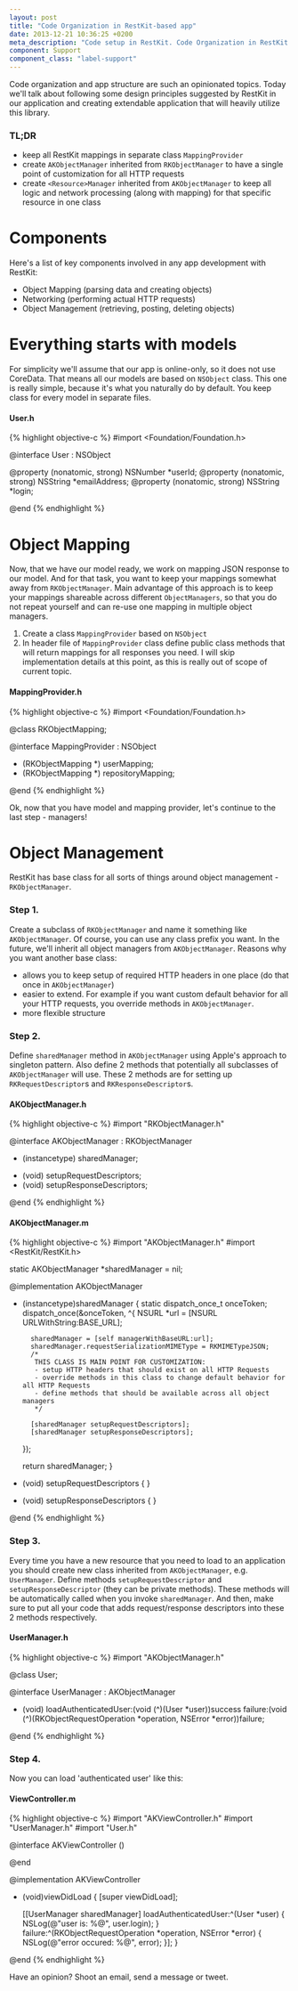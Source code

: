 ```yaml
---
layout: post
title: "Code Organization in RestKit-based app"
date: 2013-12-21 10:36:25 +0200
meta_description: "Code setup in RestKit. Code Organization in RestKit. Best RestKit setup. Blog post about creating flexible and maintainable ios app with RestKit"
component: Support
component_class: "label-support"
---
```

Code organization and app structure are such an opinionated topics. Today we'll talk about following some design principles suggested by RestKit in our application and creating extendable application that will heavily utilize this library.

### TL;DR
* keep all RestKit mappings in separate class `MappingProvider`
* create `AKObjectManager` inherited from `RKObjectManager` to have a single point of customization for all HTTP requests
* create `<Resource>Manager` inherited from `AKObjectManager` to keep all logic and network processing (along with mapping) for that specific resource in one class

# Components
Here's a list of key components involved in any app development with RestKit:

- Object Mapping (parsing data and creating objects)
- Networking (performing actual HTTP requests)
- Object Management (retrieving, posting, deleting objects)

# Everything starts with models
For simplicity we'll assume that our app is online-only, so it does not use CoreData. That means all our models are based on `NSObject` class.
This one is really simple, because it's what you naturally do by default. You keep class for every model in separate files.

#### User.h
{% highlight objective-c %}
#import <Foundation/Foundation.h>

@interface User : NSObject

@property (nonatomic, strong) NSNumber *userId;
@property (nonatomic, strong) NSString *emailAddress;
@property (nonatomic, strong) NSString *login;

@end
{% endhighlight %}

# Object Mapping
Now, that we have our model ready, we work on mapping JSON response to our model. And for that task, you want to keep your mappings somewhat away from `RKObjectManager`.
Main advantage of this approach is to keep your mappings shareable across different `ObjectManagers`, so that you do not repeat yourself and can re-use one mapping in multiple object managers.

1. Create a class `MappingProvider` based on `NSObject`
2. In header file of `MappingProvider` class define public class methods that will return mappings for all responses you need.
I will skip implementation details at this point, as this is really out of scope of current topic.

#### MappingProvider.h
{% highlight objective-c %}
#import <Foundation/Foundation.h>

@class RKObjectMapping;

@interface MappingProvider : NSObject

+ (RKObjectMapping *) userMapping;
+ (RKObjectMapping *) repositoryMapping;

@end
{% endhighlight %}

Ok, now that you have model and mapping provider, let's continue to the last step - managers!

# Object Management
RestKit has base class for all sorts of things around object management - `RKObjectManager`.

### Step 1. 
Create a subclass of `RKObjectManager` and name it something like `AKObjectManager`. Of course, you can use any class prefix you want. In the future, we'll inherit all object managers from `AKObjectManager`. Reasons why you want another base class:

- allows you to keep setup of required HTTP headers in one place (do that once in `AKObjectManager`)
- easier to extend. For example if you want custom default behavior for all your HTTP requests, you override methods in `AKObjectManager`.
- more flexible structure


### Step 2. 
Define `sharedManager` method in `AKObjectManager` using Apple's approach to singleton pattern. Also define 2 methods that potentially all subclasses of `AKObjectManager` will use. These 2 methods are for setting up `RKRequestDescriptor`s and `RKResponseDescriptor`s.

#### AKObjectManager.h
{% highlight objective-c %}
#import "RKObjectManager.h"

@interface AKObjectManager : RKObjectManager

+ (instancetype) sharedManager;

- (void) setupRequestDescriptors;
- (void) setupResponseDescriptors;

@end
{% endhighlight %}

#### AKObjectManager.m
{% highlight objective-c %}
#import "AKObjectManager.h"
#import <RestKit/RestKit.h>

static AKObjectManager *sharedManager = nil;

@implementation AKObjectManager

+ (instancetype)sharedManager {
    static dispatch_once_t onceToken;
    dispatch_once(&onceToken, ^{
        NSURL *url = [NSURL URLWithString:BASE_URL];

        sharedManager = [self managerWithBaseURL:url];
        sharedManager.requestSerializationMIMEType = RKMIMETypeJSON;
        /*
         THIS CLASS IS MAIN POINT FOR CUSTOMIZATION:
         - setup HTTP headers that should exist on all HTTP Requests
         - override methods in this class to change default behavior for all HTTP Requests
         - define methods that should be available across all object managers
         */

        [sharedManager setupRequestDescriptors];
        [sharedManager setupResponseDescriptors];
    });

    return sharedManager;
}

- (void) setupRequestDescriptors {
}

- (void) setupResponseDescriptors {
}

@end
{% endhighlight %}

### Step 3.
Every time you have a new resource that you need to load to an application you should create new class inherited from `AKObjectManager`, e.g. `UserManager`. Define methods `setupRequestDescriptor` and `setupResponseDescriptor` (they can be private methods). These methods will be automatically called when you invoke `sharedManager`. And then, make sure to put all your code that adds request/response descriptors into these 2 methods respectively.
 
#### UserManager.h
{% highlight objective-c %}
#import "AKObjectManager.h"

@class User;

@interface UserManager : AKObjectManager

- (void) loadAuthenticatedUser:(void (^)(User *user))success failure:(void (^)(RKObjectRequestOperation *operation, NSError *error))failure;

@end
{% endhighlight %}

### Step 4. 
Now you can load 'authenticated user' like this:
#### ViewController.m
{% highlight objective-c %}
#import "AKViewController.h"
#import "UserManager.h"
#import "User.h"

@interface AKViewController ()

@end

@implementation AKViewController

- (void)viewDidLoad
{
    [super viewDidLoad];
    
    [[UserManager sharedManager] loadAuthenticatedUser:^(User *user) {
        NSLog(@"user is: %@", user.login);
    } failure:^(RKObjectRequestOperation *operation, NSError *error) {
        NSLog(@"error occured: %@", error);
    }];
}

@end
{% endhighlight %}

Have an opinion? Shoot an email, send a message or tweet.